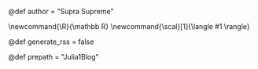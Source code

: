 @def author = "Supra Supreme"

\newcommand{\R}{\mathbb R}
\newcommand{\scal}[1]{\langle #1 \rangle}

@def generate_rss = false

<!-- name of GitHub repository for prepath variable -->
@def prepath = "Julia1Blog"
